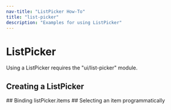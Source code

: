 ```yaml
---
nav-title: "ListPicker How-To"
title: "list-picker"
description: "Examples for using ListPicker"
---
```

# ListPicker
Using a ListPicker requires the "ui/list-picker" module.
<snippet id='article-require-listpicker-module'/>
## Creating a ListPicker
<snippet id='article-create-listpicker'/>
## Binding listPicker.items
<snippet id='article-binding-listpickeritems'/>
## Selecting an item programmatically
<snippet id='article-selecting-item'/>
